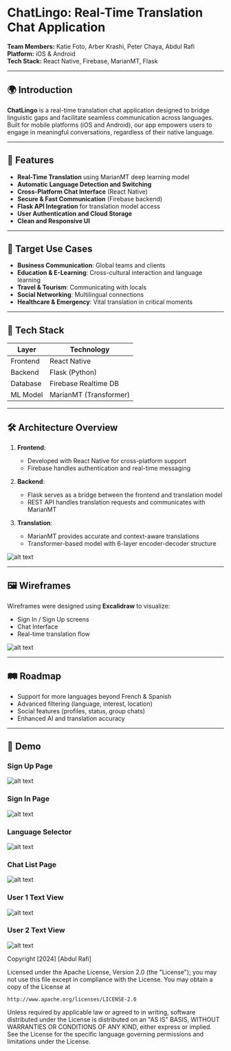 
# ChatLingo: Real-Time Translation Chat Application

**Team Members:** Katie Foto, Arber Krashi, Peter Chaya, Abdul Rafi  
**Platform:** iOS & Android  
**Tech Stack:** React Native, Firebase, MarianMT, Flask

---

## 🌍 Introduction

**ChatLingo** is a real-time translation chat application designed to bridge linguistic gaps and facilitate seamless communication across languages. Built for mobile platforms (iOS and Android), our app empowers users to engage in meaningful conversations, regardless of their native language.

---

## 🚀 Features

- **Real-Time Translation** using MarianMT deep learning model
- **Automatic Language Detection and Switching**
- **Cross-Platform Chat Interface** (React Native)
- **Secure & Fast Communication** (Firebase backend)
- **Flask API Integration** for translation model access
- **User Authentication and Cloud Storage**
- **Clean and Responsive UI**

---

## 🎯 Target Use Cases

- **Business Communication**: Global teams and clients
- **Education & E-Learning**: Cross-cultural interaction and language learning
- **Travel & Tourism**: Communicating with locals
- **Social Networking**: Multilingual connections
- **Healthcare & Emergency**: Vital translation in critical moments

---

## 🔧 Tech Stack

| Layer      | Technology           |
|------------|----------------------|
| Frontend   | React Native         |
| Backend    | Flask (Python)       |
| Database   | Firebase Realtime DB |
| ML Model   | MarianMT (Transformer) |

---

## 🛠 Architecture Overview

1. **Frontend**: 
   - Developed with React Native for cross-platform support
   - Firebase handles authentication and real-time messaging

2. **Backend**:
   - Flask serves as a bridge between the frontend and translation model
   - REST API handles translation requests and communicates with MarianMT

3. **Translation**:
   - MarianMT provides accurate and context-aware translations
   - Transformer-based model with 6-layer encoder-decoder structure

![alt text](screenshots/architecture.png)

---

## 🖼 Wireframes

Wireframes were designed using **Excalidraw** to visualize:
- Sign In / Sign Up screens
- Chat Interface
- Real-time translation flow

![alt text](screenshots/wireframes.png)

---

## 🛤 Roadmap

- Support for more languages beyond French & Spanish
- Advanced filtering (language, interest, location)
- Social features (profiles, status, group chats)
- Enhanced AI and translation accuracy

---

## 📱 Demo

### Sign Up Page

![alt text](screenshots/signup.png)

### Sign In Page

![alt text](screenshots/signin.png)

### Language Selector

![alt text](screenshots/language_selector.png)

### Chat List Page

![alt text](screenshots/chat_list_page.png)

### User 1 Text View 

![alt text](screenshots/user1_text_detail.png)

### User 2 Text View

![alt text](screenshots/user2_text_detail.png)

Copyright [2024] [Abdul Rafi]

Licensed under the Apache License, Version 2.0 (the "License");
you may not use this file except in compliance with the License.
You may obtain a copy of the License at

    http://www.apache.org/licenses/LICENSE-2.0

Unless required by applicable law or agreed to in writing, software
distributed under the License is distributed on an "AS IS" BASIS,
WITHOUT WARRANTIES OR CONDITIONS OF ANY KIND, either express or implied.
See the License for the specific language governing permissions and
limitations under the License.
